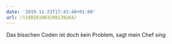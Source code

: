 ```yaml
---
date: '2019-11-23T17:43:48+01:00'
url: /1198281003200139264/
---
```

Das bisschen Coden ist doch kein Problem, sagt mein Chef *sing*
